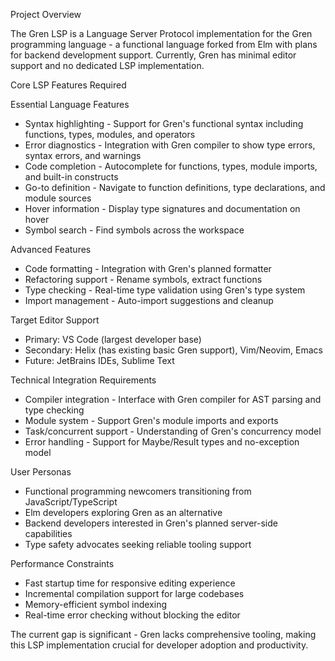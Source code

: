   Project Overview

  The Gren LSP is a Language Server Protocol implementation for the Gren programming
  language - a functional language forked from Elm with plans for backend development
  support. Currently, Gren has minimal editor support and no dedicated LSP implementation.

  Core LSP Features Required

  Essential Language Features

  - Syntax highlighting - Support for Gren's functional syntax including functions, types,
   modules, and operators
  - Error diagnostics - Integration with Gren compiler to show type errors, syntax errors,
   and warnings
  - Code completion - Autocomplete for functions, types, module imports, and built-in
  constructs
  - Go-to definition - Navigate to function definitions, type declarations, and module
  sources
  - Hover information - Display type signatures and documentation on hover
  - Symbol search - Find symbols across the workspace

  Advanced Features

  - Code formatting - Integration with Gren's planned formatter
  - Refactoring support - Rename symbols, extract functions
  - Type checking - Real-time type validation using Gren's type system
  - Import management - Auto-import suggestions and cleanup

  Target Editor Support

  - Primary: VS Code (largest developer base)
  - Secondary: Helix (has existing basic Gren support), Vim/Neovim, Emacs
  - Future: JetBrains IDEs, Sublime Text

  Technical Integration Requirements

  - Compiler integration - Interface with Gren compiler for AST parsing and type checking
  - Module system - Support Gren's module imports and exports
  - Task/concurrent support - Understanding of Gren's concurrency model
  - Error handling - Support for Maybe/Result types and no-exception model

  User Personas

  - Functional programming newcomers transitioning from JavaScript/TypeScript
  - Elm developers exploring Gren as an alternative
  - Backend developers interested in Gren's planned server-side capabilities
  - Type safety advocates seeking reliable tooling support

  Performance Constraints

  - Fast startup time for responsive editing experience
  - Incremental compilation support for large codebases
  - Memory-efficient symbol indexing
  - Real-time error checking without blocking the editor

  The current gap is significant - Gren lacks comprehensive tooling, making this LSP
  implementation crucial for developer adoption and productivity.